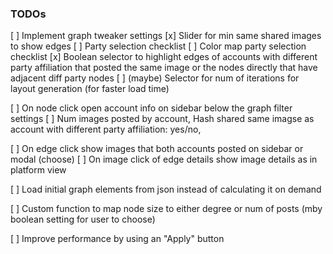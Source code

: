 ### TODOs

[ ] Implement graph tweaker settings
    [x] Slider for min same shared images to show edges
    [ ] Party selection checklist
        [ ] Color map party selection checklist
    [x] Boolean selector to highlight edges of accounts with different party affiliation that posted the same image or the nodes directly that have adjacent diff party nodes
    [ ] (maybe) Selector for num of iterations for layout generation (for faster load time)

[ ] On node click open account info on sidebar below the graph filter settings
    [ ] Num images posted by account, Hash shared same imagse as account with different party affiliation: yes/no, 

[ ] On edge click show images that both accounts posted on sidebar or modal (choose)
    [ ] On image click of edge details show image details as in platform view

[ ] Load initial graph elements from json instead of calculating it on demand

[ ] Custom function to map node size to either degree or num of posts (mby boolean setting for user to choose)

[ ] Improve performance by using an "Apply" button